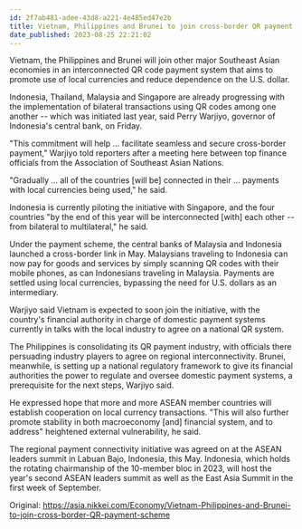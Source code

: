 ```yaml
---
id: 2f7ab481-adee-43d8-a221-4e485ed47e2b
title: Vietnam, Philippines and Brunei to join cross-border QR payment scheme
date_published: 2023-08-25 22:21:02
---
```


Vietnam, the Philippines and Brunei will join other major Southeast Asian economies in an interconnected QR code payment system that aims to promote use of local currencies and reduce dependence on the U.S. dollar.

Indonesia, Thailand, Malaysia and Singapore are already progressing with the implementation of bilateral transactions using QR codes among one another -- which was initiated last year, said Perry Warjiyo, governor of Indonesia's central bank, on Friday.

"This commitment will help ... facilitate seamless and secure cross-border payment," Warjiyo told reporters after a meeting here between top finance officials from the Association of Southeast Asian Nations.

"Gradually ... all of the countries \[will be\] connected in their ... payments with local currencies being used," he said.

Indonesia is currently piloting the initiative with Singapore, and the four countries "by the end of this year will be interconnected \[with\] each other -- from bilateral to multilateral," he said.

Under the payment scheme, the central banks of Malaysia and Indonesia launched a cross-border link in May. Malaysians traveling to Indonesia can now pay for goods and services by simply scanning QR codes with their mobile phones, as can Indonesians traveling in Malaysia. Payments are settled using local currencies, bypassing the need for U.S. dollars as an intermediary.

Warjiyo said Vietnam is expected to soon join the initiative, with the country's financial authority in charge of domestic payment systems currently in talks with the local industry to agree on a national QR system.

The Philippines is consolidating its QR payment industry, with officials there persuading industry players to agree on regional interconnectivity. Brunei, meanwhile, is setting up a national regulatory framework to give its financial authorities the power to regulate and oversee domestic payment systems, a prerequisite for the next steps, Warjiyo said.

He expressed hope that more and more ASEAN member countries will establish cooperation on local currency transactions. "This will also further promote stability in both macroeconomy \[and\] financial system, and to address" heightened external vulnerability, he said.

The regional payment connectivity initiative was agreed on at the ASEAN leaders summit in Labuan Bajo, Indonesia, this May. Indonesia, which holds the rotating chairmanship of the 10-member bloc in 2023, will host the year's second ASEAN leaders summit as well as the East Asia Summit in the first week of September.

Original: https://asia.nikkei.com/Economy/Vietnam-Philippines-and-Brunei-to-join-cross-border-QR-payment-scheme